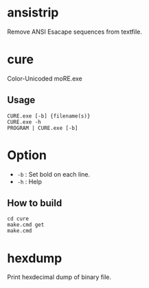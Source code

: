 ansistrip
=========
Remove ANSI Esacape sequences from textfile.

cure
====
Color-Unicoded moRE.exe

## Usage

    CURE.exe [-b] {filename(s)}
    CURE.exe -h
    PROGRAM | CURE.exe [-b]

# Option

* `-b` : Set bold on each line.
* `-h` : Help

## How to build

    cd cure
    make.cmd get
    make.cmd

hexdump
=======
Print hexdecimal dump of binary file.


